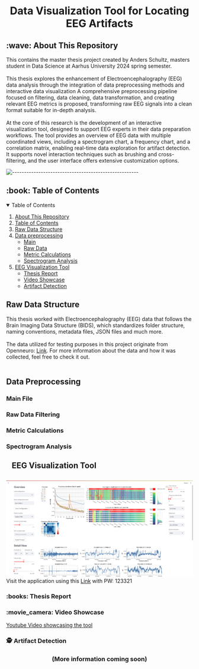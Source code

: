 <h1 align="center" id="top">Data Visualization Tool for Locating EEG Artifacts</h1>
<h2 id="wave-about-this-repository">:wave: About This Repository</h2>
This contains the master thesis project created by Anders Schultz, masters student in Data Science at Aarhus University 2024 spring semester.
<br><br>
This thesis explores the enhancement of Electroencephalography (EEG) data analysis through the integration of data preprocessing methods and interactive data visualization A comprehensive preprocessing pipeline focused on filtering, data cleaning, data transformation, and creating relevant EEG metrics is proposed, transforming raw EEG signals into a clean format suitable for in-depth analysis.
<br><br>
At the core of this research is the development of an interactive visualization tool, designed to support EEG experts in their data preparation workflows. The tool provides an overview of EEG data with multiple coordinated views, including a spectrogram chart, a frequency chart, and a correlation matrix, enabling real-time data exploration for artifact detection. It supports novel interaction techniques such as brushing and cross-filtering, and the user interface offers extensive customization options.

![-----------------------------------------------------](https://raw.githubusercontent.com/andreasbm/readme/master/assets/lines/rainbow.png)

<h2 id="book-table-of-contents">:book: Table of Contents</h2>

<details open="open">
  <summary>Table of Contents</summary>
  <ol>
    <li><a href="#wave-about-this-repository">About This Repository</a></li>
    <li><a href="#book-table-of-contents">Table of Contents</a></li>
    <li><a href="#raw-data-structure">Raw Data Structure</a></li>
    <li>
      <a href="#data-preprocessing">Data preprocessing</a>
      <ul>
        <li><a href="#main">Main</a></li>
        <li><a href="#raw-data">Raw Data</a></li>
        <li><a href="#metric-calculations">Metric Calculations</a></li>
        <li><a href="#spectrogram analysis">Spectrogram Analysis</a></li>
      </ul>
    </li>
    <li>
      <a href="#eeg-visualization-tool">EEG Visualization Tool</a>
      <ul>
        <li><a href="#books-thesis-report">Thesis Report</a></li>
        <li><a href="#movie_camera-video-showcase">Video Showcase</a></li>
        <li><a href="#spy-artifact-detection">Artifact Detection</a></li>
      </ul>
    </li>
  </ol>
</details>

<h2 id="raw-data-structure">Raw Data Structure</h2>
This thesis worked with Electroencephalography (EEG) data that follows the Brain Imaging Data Structure (BIDS), which standardizes folder structure, naming conventions, metadata files, JSON files and much more.
<br><br>
The data utilized for testing purposes in this project originate from Openneuro: <a href="https://openneuro.org/datasets/ds004348/versions/1.0.4">Link</a>. For more information about the data and how it was collected, feel free to check it out.
<br><br>
<h2 id="data-preprocessing">Data Preprocessing</h2>
<h3 id="main">Main File</h3>
<h3 id="raw-data">Raw Data Filtering</h3>
<h3 id="metric-calculations">Metric Calculations</h3>
<h3 id="spectrogram analysis">Spectrogram Analysis</h3>
<h2 id="eeg-visualization-tool"><img src="https://seeklogo.com/images/S/streamlit-logo-1A3B208AE4-seeklogo.com.png" alt="" style="vertical-align: middle; margin-left: 10px; display: inline;" width="30"> EEG Visualization Tool</h2>
<img src="Images/overview_and_detail.png" alt="Overview and Detail" style="margin-top:10px;"/>
Visit the application using this <a href="https://eeg-visualization-tool-py-as.streamlit.app">Link</a> with PW: 123321
<h3 id="books-thesis-report">:books: Thesis Report</h3>
<h3 id="movie_camera-video-showcase">:movie_camera: Video Showcase</h3>
<a href = https://www.youtube.com/watch?v=q0UK1dZ_DFI>Youtube Video showcasing the tool</a>
<h3 id="spy-artifact-detection">🕵️ Artifact Detection</h3>

<h3 align="center">
  (More information coming soon)
</h3>






